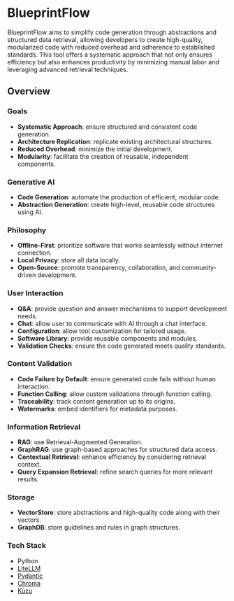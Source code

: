 # BlueprintFlow

BlueprintFlow aims to simplify code generation through abstractions and structured data retrieval, allowing developers to create high-quality, modularized code with reduced overhead and adherence to established standards.
This tool offers a systematic approach that not only ensures efficiency but also enhances productivity by minimizing manual labor and leveraging advanced retrieval techniques.

## Overview

### Goals

- **Systematic Approach**: ensure structured and consistent code generation.
- **Architecture Replication**: replicate existing architectural structures.
- **Reduced Overhead**: minimize the initial development.
- **Modularity**: facilitate the creation of reusable, independent components.

### Generative AI

- **Code Generation**: automate the production of efficient, modular code.
- **Abstraction Generation**: create high-level, reusable code structures using AI.

### Philosophy

- **Offline-First**: prioritize software that works seamlessly without internet connection.
- **Local Privacy**: store all data locally.
- **Open-Source**: promote transparency, collaboration, and community-driven development.

### User Interaction

- **Q&A**: provide question and answer mechanisms to support development needs.
- **Chat**: allow user to communicate with AI through a chat interface.
- **Configuration**: allow tool customization for tailored usage.
- **Software Library**: provide reusable components and modules.
- **Validation Checks**: ensure the code generated meets quality standards.

### Content Validation

- **Code Failure by Default**: ensure generated code fails without human interaction.
- **Function Calling**: allow custom validations through function calling.
- **Traceability**: track content generation up to its origins.
- **Watermarks**: embed identifiers for metadata purposes.

### Information Retrieval

- **RAG**: use Retrieval-Augmented Generation.
- **GraphRAG**: use graph-based approaches for structured data access.
- **Contextual Retrieval**: enhance efficiency by considering retrieval context.
- **Query Expansion Retrieval**: refine search queries for more relevant results.

### Storage

- **VectorStore**: store abstractions and high-quality code along with their vectors.
- **GraphDB**: store guidelines and rules in graph structures.

### Tech Stack

- Python
- [LiteLLM](https://github.com/BerriAI/litellm)
- [Pydantic](https://github.com/pydantic/pydantic)
- [Chroma](https://github.com/chroma-core/chroma)
- [Kùzu](https://github.com/kuzudb/kuzu)
